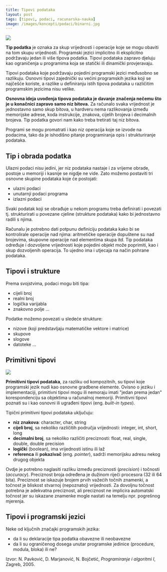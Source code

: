 ```yaml
---
title: Tipovi podataka
layout: post
tags: [tipovi, podaci, racunarska-nauka]
image: /images/koncepti/podaci/binarni.jpg
---
```


![]({{page.image}})

**Tip podatka** je oznaka za skup vrijednosti i operacije koje se mogu obaviti na tom skupu vrijednosti. Programski jezici implicitno ili eksplicitno podržavaju jedan ili više tipova podatka. Tipovi podataka zapravo djeluju kao ograničenja u programima koja se statički ili dinamički provjeravaju.

Tipovi podataka koje podržavaju pojedini programski jezici međusobno se razlikuju. Osnovni tipovi zajednički su većini programskih jezika koji se najčešće koriste, a razlike u definiranju istih tipova podataka u različitim programskim jezicima nisu velike.

**Osnovna ideja uvođenja tipova podataka je davanje značenja nečemu što je u konačnici zapravo samo niz bitova.** Za računalo svaka vrijednost je jednostavno samo skup bitova, u hardveru nema razlikovanja između memorijske adrese, koda instrukcije, znakova, cijelih brojeva i decimalnih brojeva. Tip podatka govori nam kako treba tretirati taj niz bitova.

Programi se mogu promatrati i kao niz operacija koje se izvode na podacima, tako da je ishodišno pitanje programiranja opis i strukturiranje podataka.

## Tip i obrada podatka

Ulazni podaci nisu jedini, jer niz podataka nastaje i za vrijeme obrade, postoje u memoriji i kasnije se nigdje ne vide. Zato možemo postaviti tri osnovne skupine podataka koje će postojati:

* ulazni podaci
* unutarnji podaci programa
* izlazni podaci

Svaki podatak koji se obrađuje u nekom programu treba definirati i povezati tj. strukturirati u povezane cjeline (strukture podataka) kako bi jednostavno radili s njima.

Računalu je potrebno dati potpunu definiciju podataka kako bi se kontrolirale operacije nad njima: aritmetičke operacije dopuštene su nad brojevima, skupovne operacije nad elementima skupa itd. Tip podataka određuje i dozvoljene vrijednosti koje pojedini objekt može poprimiti, kao i skup dozvoljenih operacija. To ujedno ima i utjecaja na način pohrane podataka.

## Tipovi i strukture

Prema svojstvima, podaci mogu biti tipa:
* cijeli broj
* realni broj
* logička varijabla
* znakovno polje
...

Podatke možemo povezati u sledeće strukture:
<!-- Sa stajališta struktura, podatke možemo povezati u: -->
* nizove (koji predstavljaju matematičke vektore i matrice)
* skupove
* slogove
* datoteke
...

## Primitivni tipovi

![](http://csharpcorner.mindcrackerinc.netdna-cdn.com/UploadFile/3d39b4/data-types-in-json/Images/JSON-represents-six-data-types.jpg)

**Primitivni tipovi podataka**, za razliku od kompozitnih, su tipovi koje programski jezik nudi kao osnovne gradbene elemente. Ovisno o jeziku i implementaciji,
primitivni tipovi mogu ili nemoraju imati "jedan prema jedan" korespondenciju sa objektima u računalnoj memoriji. Primitivni tipovi poznati su i kao osnovni ili ugrađeni tipovi (eng. *built-in types*).

Tipični primitivni tipovi podataka uključuju:
* **niz znakova**: character, char, string
* **cijeli broj**, sa nekoliko različitih područja vrijednosti: integer, int, short, long
* **decimalni broj**, sa nekoliko različiti preciznosti: float, real, single, double, double precision
* **logički** (boolean), ima vrijednosti istinu ili laž
* **referenca** ili **pokazivač** (eng. *pointer*), sadrži memorijsku adresu nekog drugog objekta

Ovdje je potrebno naglasiti razliku između preciznosti (*precision*) i točnosti (*accuracy*). Preciznost broja određena je dužinom riječi procesora (32 ili 64 bita). Preciznost se iskazuje brojem prvih važećih točnih znamenki, a točnost je bliskost stvarnoj (nepoznatoj) vrijednosti. Za dovoljnu točnost potrebna je adekvatna preciznost, ali preciznost ne implicira automatski točnost jer su iskazane znamenke mogle nastati na temelju npr. pogrešnog mjerenja.

## Tipovi i programski jezici

Neke od ključnih značajki programskih jezika:
* da li su deklaracije tipa podatka obavezne ili neobavezne
* da li su ograničenog dosega unutar programske jedinice (procedure, modula, bloka) ili ne?

Izvor: N. Pavković, D. Marjanović, N. Bojčetić, *Programiranje i algoritmi I*, Zagreb, 2005.
